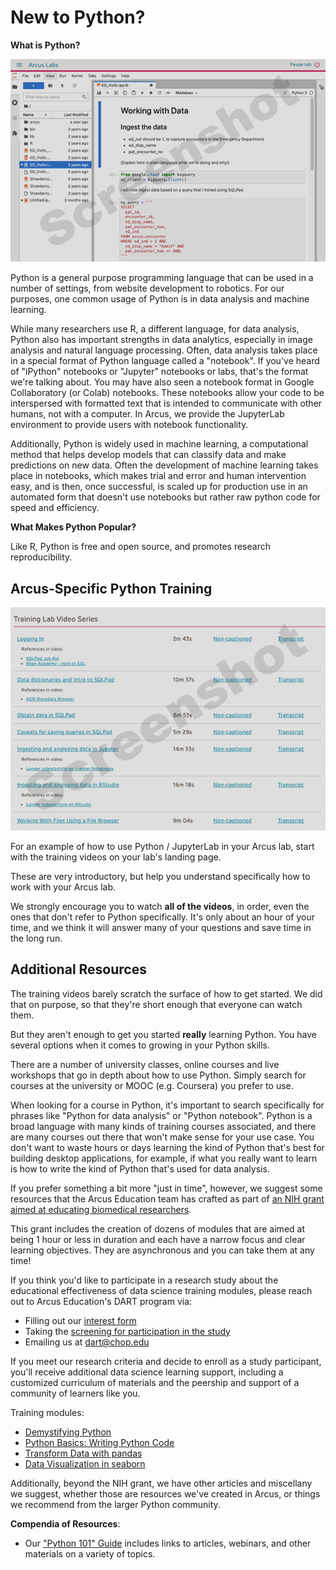 <!--
link:  https://chop-dbhi-arcus-education-website-assets.s3.amazonaws.com/css/styles.css
script: https://kit.fontawesome.com/83b2343bd4.js
title: Arcus Labs Orientation
-->

# New to Python?

**What is Python?**

![](media/jupyterlab.png)<!-- style = "max-width:400px; float:left; margin-right: 2rem; margin-bottom: 2rem;"-->

Python is a general purpose programming language that can be used in a number of settings, from website development to robotics.  For our purposes, one common usage of Python is in data analysis and machine learning.  

While many researchers use R, a different language, for data analysis, Python also has important strengths in data analytics, especially in image analysis and natural language processing.  Often, data analysis takes place in a special format of Python language called a "notebook".  If you've heard of "iPython" notebooks or "Jupyter" notebooks or labs, that's the format we're talking about.  You may have also seen a notebook format in Google Collaboratory (or Colab) notebooks.  These notebooks allow your code to be interspersed with formatted text that is intended to communicate with other humans, not with a computer.  In Arcus, we provide the JupyterLab environment to provide users with notebook functionality.

Additionally, Python is widely used in machine learning, a computational method that helps develop models that can classify data and make predictions on new data.  Often the development of machine learning takes place in notebooks, which makes trial and error and human intervention easy, and is then, once successful, is scaled up for production use in an automated form that doesn't use notebooks but rather raw python code for speed and efficiency.

**What Makes Python Popular?**

Like R, Python is free and open source, and promotes research reproducibility.

## Arcus-Specific Python Training

![](media/training_videos.png)<!--
style = "max-width:400px; float:right; margin-left: 2em;"-->

For an example of how to use Python / JupyterLab in your Arcus lab, start with the training videos on your lab's landing page.

These are very introductory, but help you understand specifically how to work with  your Arcus lab.  

We strongly encourage you to watch **all of the videos**, in order, even the ones that don't refer to Python specifically.  It's only about an hour of your time, and we think it will answer many of your questions and save time in the long run.

## Additional Resources

The training videos barely scratch the surface of how to get started.  We did that on purpose, so that they're short enough that everyone can watch them.

But they aren't enough to get you started **really** learning Python.  You have several options when it comes to growing in your Python skills.

There are a number of university classes, online courses and live workshops that go in depth about how to use Python.  Simply search for courses at the university or MOOC (e.g. Coursera) you prefer to use.  

<div class = "warning">
When looking for a course in Python, it's important to search specifically for phrases like "Python for data analysis" or "Python notebook".  Python is a broad language with many kinds of training courses associated, and there are many courses out there that won't make sense for your use case.  You don't want to waste hours or days learning the kind of Python that's best for building desktop applications, for example, if what you really want to learn is how to write the kind of Python that's used for data analysis.

</div>

If you prefer something a bit more "just in time", however, we suggest some resources that the Arcus Education team has crafted as part of [an NIH grant aimed at educating biomedical researchers](https://www.research.chop.edu/announcements/dbhi-and-drexel-collaborate-to-advance-biomedical-data-science-education).

This grant includes the creation of dozens of modules that are aimed at being 1 hour or less in duration and each have a narrow focus and clear learning objectives.  They are asynchronous and you can take them at any time!

<div class = "cool-fact">

If you think you'd like to participate in a research study about the educational effectiveness of data science training modules, please reach out to Arcus Education's DART program via:

* Filling out our [interest form](https://redcap.link/dart-interest)
* Taking the [screening for participation in the study](https://redcap.link/DART-survey)
* Emailing us at dart@chop.edu

If you meet our research criteria and decide to enroll as a study participant, you'll receive additional data science learning support, including a customized curriculum of materials and the peership and support of a community of learners like you. 

</div>

Training modules:

* [Demystifying Python](https://liascript.github.io/course/?https://raw.githubusercontent.com/arcus/education_modules/main/demystifying_python/demystifying_python.md)
* [Python Basics: Writing Python Code](https://liascript.github.io/course/?https://raw.githubusercontent.com/arcus/education_modules/main/python_basics_writing_python_code/python_basics_writing_python_code.md)
* [Transform Data with pandas](https://liascript.github.io/course/?https://raw.githubusercontent.com/arcus/education_modules/main/pandas_transform/pandas_transform.md)
* [Data Visualization in seaborn](https://liascript.github.io/course/?https://raw.githubusercontent.com/arcus/education_modules/main/data_visualization_in_seaborn/data_visualization_in_seaborn.md)


Additionally, beyond the NIH grant, we have other articles and miscellany we suggest, whether those are resources we've created in Arcus, or things we recommend from the larger Python community.

**Compendia of Resources**:

* Our ["Python 101" Guide](https://education.arcus.chop.edu/guides/python-101/) includes links to articles, webinars, and other materials on a variety of topics.
